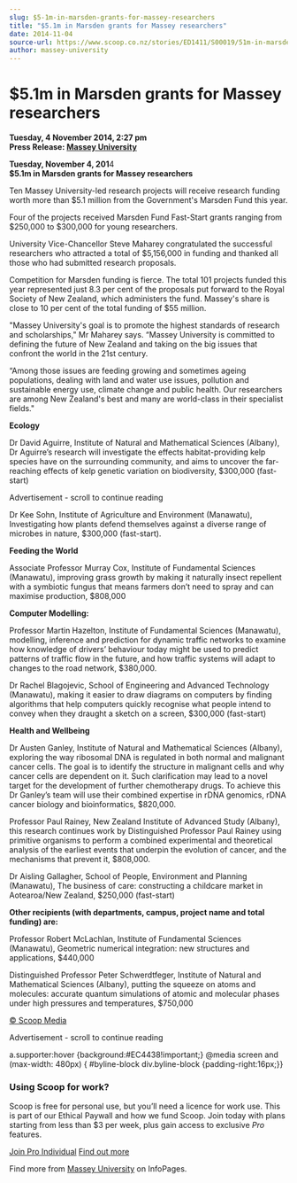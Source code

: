 ```yaml
---
slug: $5-1m-in-marsden-grants-for-massey-researchers
title: "$5.1m in Marsden grants for Massey researchers"
date: 2014-11-04
source-url: https://www.scoop.co.nz/stories/ED1411/S00019/51m-in-marsden-grants-for-massey-researchers.htm
author: massey-university
---
```

$5.1m in Marsden grants for Massey researchers
==============================================

**Tuesday, 4 November 2014, 2:27 pm**  
**Press Release: [Massey University](https://info.scoop.co.nz/Massey_University)**

  
**Tuesday, November 4, 201**4  
**$5.1m in Marsden grants for Massey researchers**

Ten Massey University-led research projects will receive research funding worth more than $5.1 million from the Government's Marsden Fund this year.

Four of the projects received Marsden Fund Fast-Start grants ranging from $250,000 to $300,000 for young researchers.

University Vice-Chancellor Steve Maharey congratulated the successful researchers who attracted a total of $5,156,000 in funding and thanked all those who had submitted research proposals.

Competition for Marsden funding is fierce. The total 101 projects funded this year represented just 8.3 per cent of the proposals put forward to the Royal Society of New Zealand, which administers the fund. Massey's share is close to 10 per cent of the total funding of $55 million.

"Massey University's goal is to promote the highest standards of research and scholarships," Mr Maharey says. “Massey University is committed to defining the future of New Zealand and taking on the big issues that confront the world in the 21st century.

“Among those issues are feeding growing and sometimes ageing populations, dealing with land and water use issues, pollution and sustainable energy use, climate change and public health. Our researchers are among New Zealand's best and many are world-class in their specialist fields."

**Ecology**

Dr David Aguirre, Institute of Natural and Mathematical Sciences (Albany), Dr Aguirre’s research will investigate the effects habitat-providing kelp species have on the surrounding community, and aims to uncover the far-reaching effects of kelp genetic variation on biodiversity, $300,000 (fast-start)

Advertisement - scroll to continue reading





Dr Kee Sohn, Institute of Agriculture and Environment (Manawatu), Investigating how plants defend themselves against a diverse range of microbes in nature, $300,000 (fast-start).

**Feeding the World**

Associate Professor Murray Cox, Institute of Fundamental Sciences (Manawatu), improving grass growth by making it naturally insect repellent with a symbiotic fungus that means farmers don’t need to spray and can maximise production, $808,000

**Computer Modelling:**

Professor Martin Hazelton, Institute of Fundamental Sciences (Manawatu), modelling, inference and prediction for dynamic traffic networks to examine how knowledge of drivers’ behaviour today might be used to predict patterns of traffic flow in the future, and how traffic systems will adapt to changes to the road network, $380,000.

Dr Rachel Blagojevic, School of Engineering and Advanced Technology (Manawatu), making it easier to draw diagrams on computers by finding algorithms that help computers quickly recognise what people intend to convey when they draught a sketch on a screen, $300,000 (fast-start)

**Health and Wellbeing**

Dr Austen Ganley, Institute of Natural and Mathematical Sciences (Albany), exploring the way ribosomal DNA is regulated in both normal and malignant cancer cells. The goal is to identify the structure in malignant cells and why cancer cells are dependent on it. Such clarification may lead to a novel target for the development of further chemotherapy drugs. To achieve this Dr Ganley’s team will use their combined expertise in rDNA genomics, rDNA cancer biology and bioinformatics, $820,000.

Professor Paul Rainey, New Zealand Institute of Advanced Study (Albany), this research continues work by Distinguished Professor Paul Rainey using primitive organisms to perform a combined experimental and theoretical analysis of the earliest events that underpin the evolution of cancer, and the mechanisms that prevent it, $808,000.

Dr Aisling Gallagher, School of People, Environment and Planning (Manawatu), The business of care: constructing a childcare market in Aotearoa/New Zealand, $250,000 (fast-start)

  
**Other recipients (with departments, campus, project name and total funding) are:**

Professor Robert McLachlan, Institute of Fundamental Sciences (Manawatu), Geometric numerical integration: new structures and applications, $440,000

Distinguished Professor Peter Schwerdtfeger, Institute of Natural and Mathematical Sciences (Albany), putting the squeeze on atoms and molecules: accurate quantum simulations of atomic and molecular phases under high pressures and temperatures, $750,000

  

[© Scoop Media](http://www.scoop.co.nz/about/terms.html)  

Advertisement - scroll to continue reading



a.supporter:hover {background:#EC4438!important;} @media screen and (max-width: 480px) { #byline-block div.byline-block {padding-right:16px;}}

### Using Scoop for work?

Scoop is free for personal use, but you’ll need a licence for work use. This is part of our Ethical Paywall and how we fund Scoop. Join today with plans starting from less than $3 per week, plus gain access to exclusive _Pro_ features.  
  
[Join Pro Individual](https://pro.scoop.co.nz/Individual/?from=ProIn24) [Find out more](https://pro.scoop.co.nz/using-scoop-for-work/?from=ProIn24)

Find more from [Massey University](https://info.scoop.co.nz/Massey_University) on InfoPages.